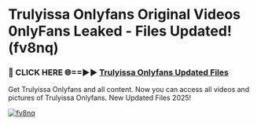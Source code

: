 # Trulyissa Onlyfans Original Videos 0nlyFans Leaked - Files Updated! (fv8nq)

<h3>🔴 CLICK HERE 🌐==►► <a href="https://tinyurl.com/ehrbuxhb" rel="nofollow">Trulyissa Onlyfans Updated Files</a></h3>

Get Trulyissa Onlyfans and all content. Now you can access all videos and pictures of Trulyissa Onlyfans. New Updated Files 2025!

[![fv8nq](https://i.imgur.com/lVYEuWS.gif)](https://tinyurl.com/ehrbuxhb)
